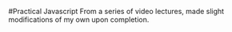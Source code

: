#Practical Javascript
From a series of video lectures, made slight modifications of my own upon completion.